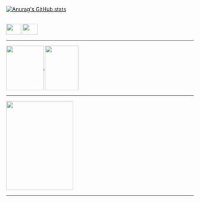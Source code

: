 [![Anurag's GitHub stats](https://github-readme-stats.vercel.app/api?username=Gust4v1n&theme=shadow_red)](https://github.com/Gust4v1n/Aula-Readme)

<div style="display: inline_block"><br>
    <img align="center" height="30" width="40" src="https://cdn.jsdelivr.net/gh/devicons/devicon@latest/icons/javascript/javascript-original.svg" />
    <img align="center" height="30" width="40" src="https://cdn.jsdelivr.net/gh/devicons/devicon@latest/icons/cplusplus/cplusplus-original.svg" />      
</div>
<hr>
<a href="https://www.example.com/" target="_blank">
    <div>
          <img align="center" height="120" width="100" src="https://img.shields.io/badge/Discord-%235865F2.svg?style=for-the-badge&logo=discord&logoColor=white" />
          <img align="center" height="120" width="90" src="https://img.shields.io/badge/Instagram-%23E4405F.svg?style=for-the-badge&logo=Instagram&logoColor=white" />
    </div>
</a>
<hr>
<img align="center" height="240" width="180" src="https://i.ibb.co/Xr8dVMNJ/kittio.jpg" />   
<hr>

